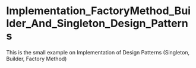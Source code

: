 # Implementation_FactoryMethod_Builder_And_Singleton_Design_Patterns
This is the small example on Implementation of Design Patterns (Singleton, Builder, Factory Method)
